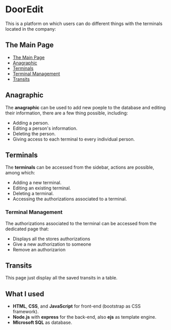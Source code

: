 # DoorEdit

This is a platform on which users can do different things with the terminals located in the company:

## The Main Page
- [The Main Page](#the-main-page)
- [Anagraphic](#anagraphic)
- [Terminals](#terminals)
- [Terminal Management](#terminal-management)
- [Transits](#transits)

## Anagraphic
The **anagraphic** can be used to add new poeple to the database and editing their information, there are a few thing possible, including:
- Adding a person.
- Editing a person's information.
- Deleting the person.
- Giving access to each terminal to every individual person.

## Terminals
The **terminals** can be accessed from the sidebar, actions are possible, among which:
- Adding a new terminal.
- Editing an existing terminal.
- Deleting a terminal.
- Accessing the authorizations associated to a terminal.

### Terminal Management
The authorizations associated to the terminal can be accessed from the dedicated page that:
- Displays all the stores authorizations
- Give a new authorization to someone
- Remove an authorizarion

## Transits
This page just display all the saved transits in a table.

## What I used
- **HTML**, **CSS**, and **JavaScript** for front-end (bootstrap as CSS framework).
- **Node.js** with **express** for the back-end, also **ejs** as template engine.
- **MIcrosoft SQL** as database.
